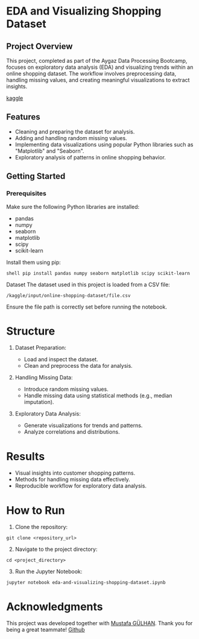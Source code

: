 # EDA and Visualizing Shopping Dataset
## Project Overview
This project, completed as part of the Aygaz Data Processing Bootcamp, focuses on exploratory data analysis (EDA) and visualizing trends within an online shopping dataset. The workflow involves preprocessing data, handling missing values, and creating meaningful visualizations to extract insights.

[kaggle](https://www.kaggle.com/code/mustafagulhan/eda-and-visualizing-shopping-dataset)
## Features
- Cleaning and preparing the dataset for analysis.
- Adding and handling random missing values.
- Implementing data visualizations using popular Python libraries such as "Matplotlib" and "Seaborn".
- Exploratory analysis of patterns in online shopping behavior.

## Getting Started
### Prerequisites
Make sure the following Python libraries are installed:
- pandas
- numpy
- seaborn
- matplotlib
- scipy
- scikit-learn

Install them using pip: 

```shell pip install pandas numpy seaborn matplotlib scipy scikit-learn ```

Dataset
The dataset used in this project is loaded from a CSV file:

```/kaggle/input/online-shopping-dataset/file.csv```

Ensure the file path is correctly set before running the notebook.

# Structure
1. Dataset Preparation:

    - Load and inspect the dataset.
    - Clean and preprocess the data for analysis.
2. Handling Missing Data:

    - Introduce random missing values.
    - Handle missing data using statistical methods (e.g., median imputation).
3. Exploratory Data Analysis:

    - Generate visualizations for trends and patterns.
    - Analyze correlations and distributions.

# Results
- Visual insights into customer shopping patterns.
- Methods for handling missing data effectively.
- Reproducible workflow for exploratory data analysis.

# How to Run
1. Clone the repository:

```git clone <repository_url>```

2. Navigate to the project directory:

```cd <project_directory>```

3. Run the Jupyter Notebook:

```jupyter notebook eda-and-visualizing-shopping-dataset.ipynb```


# Acknowledgments
This project was developed together with [Mustafa GÜLHAN](https://www.kaggle.com/mustafagulhan). Thank you for being a great teammate! [Github](https://github.com/mustafagulhan)
